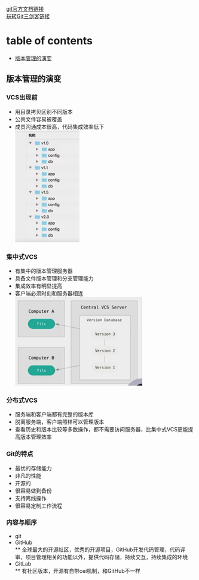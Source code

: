 [git官方文档链接](https://git-scm.com/book/zh/v2)  
[玩转Git三剑客链接](https://time.geekbang.org/search?q=%E7%8E%A9%E8%BD%ACgit%E4%B8%89%E5%89%91%E5%AE%A2)
#  table of contents
* [版本管理的演变](##版本管理的演变)








## 版本管理的演变
### VCS出现前
- 用目录拷贝区别不同版本
- 公共文件容易被覆盖
- 成员沟通成本很高，代码集成效率低下  
![](./images01.png)
### 集中式VCS
- 有集中的版本管理服务器
- 具备文件版本管理和分支管理能力
- 集成效率有明显提高
- 客户端必须时刻和服务器相连
![](./images02.png)
### 分布式VCS
- 服务端和客户端都有完整的版本库
- 脱离服务端，客户端照样可以管理版本
- 查看历史和版本比较等多数操作，都不需要访问服务器，比集中式VCS更能提高版本管理效率
### Git的特点
- 最优的存储能力
- 非凡的性能
- 开源的
- 很容易做到备份
- 支持离线操作
- 很容易定制工作流程
### 内容与顺序
- git
- GitHub  
** 全球最大的开源社区，优秀的开源项目，GitHub开发代码管理，代码评审，项目管理相关的功能以外，提供代码存储，持续交互，持续集成的环境
- GitLab  
** 有社区版本，开源有自带cei机制，和GitHub不一样